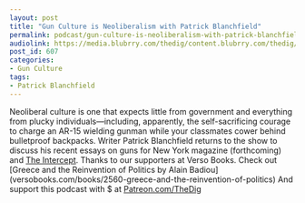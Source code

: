 ```yaml
---
layout: post
title: "Gun Culture is Neoliberalism with Patrick Blanchfield"
permalink: podcast/gun-culture-is-neoliberalism-with-patrick-blanchfield/
audiolink: https://media.blubrry.com/thedig/content.blubrry.com/thedig/The_Dig_-_93_-_BlanchfieldGuns.mp3
post_id: 607
categories: 
- Gun Culture
tags: 
- Patrick Blanchfield
---
```


Neoliberal culture is one that expects little from government and everything from plucky individuals—including, apparently, the self-sacrificing courage to charge an AR-15 wielding gunman while your classmates cower behind bulletproof backpacks. Writer Patrick Blanchfield returns to the show to discuss his recent essays on guns for New York magazine (forthcoming) and [The Intercept](theintercept.com/2018/02/28/parkland-florida-school-shootings-arming-teachers). Thanks to our supporters at Verso Books. Check out [Greece and the Reinvention of Politics by Alain Badiou] (versobooks.com/books/2560-greece-and-the-reinvention-of-politics) And support this podcast with $ at [Patreon.com/TheDig](Patreon.com/TheDig)